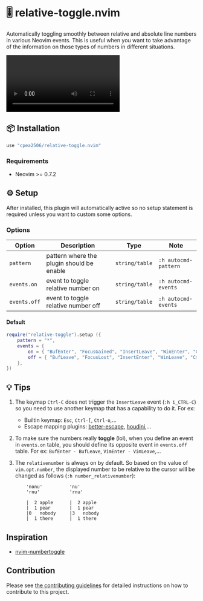 # 🎚️ relative-toggle.nvim

Automatically toggling smoothly between relative and absolute line numbers in various Neovim events. This is useful when you want to take advantage of the information on those types of numbers in different situations.

![demo](https://user-images.githubusercontent.com/42694704/227732590-e95d94e9-6c06-45dd-91aa-b419525df295.mov)

## 📦 Installation

```lua
use "cpea2506/relative-toggle.nvim"
```

### Requirements

- Neovim >= 0.7.2

## ⚙️ Setup

After installed, this plugin will automatically active so no setup statement is required unless you want to custom some options.

### Options

| Option       | Description                               | Type           | Note                 |
| ------------ | ----------------------------------------- | -------------- | -------------------- |
| `pattern`    | pattern where the plugin should be enable | `string/table` | `:h autocmd-pattern` |
| `events.on`  | event to toggle relative number on        | `string/table` | `:h autocmd-events`  |
| `events.off` | event to toggle relative number off       | `string/table` | `:h autocmd-events`  |

#### Default

```lua
require("relative-toggle").setup ({
    pattern = "*",
    events = {
        on = { "BufEnter", "FocusGained", "InsertLeave", "WinEnter", "CmdlineLeave" },
        off = { "BufLeave", "FocusLost", "InsertEnter", "WinLeave", "CmdlineEnter" },
    },
})
```

## 💡 Tips

1. The keymap `Ctrl-C` does not trigger the `InsertLeave` event (`:h i_CTRL-C`) so you need to use another keymap that has a capability to do it. For ex:

   - Builtin keymap: `Esc`, `Ctrl-[`, `Ctrl-o`,...
   - Escape mapping plugins: [better-escape][better-escape], [houdini][houdini],...

2. To make sure the numbers really **toggle** (lol), when you define an event in `events.on` table, you should define its opposite event in `events.off` table. For ex: `BufEnter - BufLeave`, `VimEnter - VimLeave`,...

3. The `relativenumber` is always on by default. So based on the value of `vim.opt.number`, the displayed number to be
   relative to the cursor will be changed as follows (`:h number_relativenumber`):

   ```nvim
       'nonu'          'nu'
       'rnu'           'rnu'

       |  2 apple      |  2 apple
       |  1 pear       |  1 pear
       |0   nobody     |3   nobody
       |  1 there      |  1 there
   ```

## Inspiration

- [nvim-numbertoggle](https://github.com/sitiom/nvim-numbertoggle)

## Contribution

Please see [the contributing guidelines](CONTRIBUTING.md) for detailed
instructions on how to contribute to this project.

<!--- references --->

[better-escape]: https://github.com/max397574/better-escape.nvim
[houdini]: https://github.com/TheBlob42/houdini.nvim
